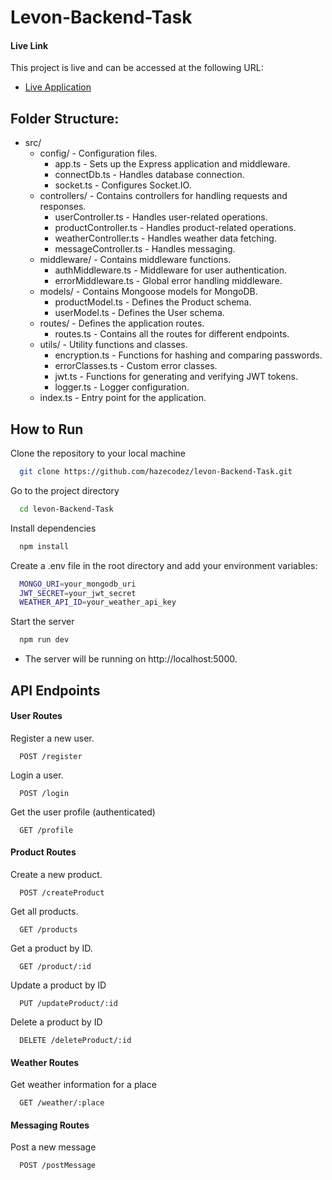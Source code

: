 # Levon-Backend-Task

#### Live Link
This project is live and can be accessed at the following URL:
- [Live Application](https://levon-backend-task.onrender.com)

## Folder Structure:

- src/
    - config/ - Configuration files.
        - app.ts - Sets up the Express application and middleware.
        - connectDb.ts - Handles database connection.
        - socket.ts - Configures Socket.IO.
    - controllers/ - Contains controllers for handling requests and responses.
        - userController.ts - Handles user-related operations.
        - productController.ts - Handles product-related operations.
        - weatherController.ts - Handles weather data fetching.
        - messageController.ts - Handles messaging.
    - middleware/ - Contains middleware functions.
        - authMiddleware.ts - Middleware for user authentication.
        - errorMiddleware.ts - Global error handling middleware.
    - models/ - Contains Mongoose models for MongoDB.
        - productModel.ts - Defines the Product schema.
        - userModel.ts - Defines the User schema.
    - routes/ - Defines the application routes.
        - routes.ts - Contains all the routes for different endpoints.
    - utils/ - Utility functions and classes.
        - encryption.ts - Functions for hashing and comparing passwords.
        - errorClasses.ts - Custom error classes.
        - jwt.ts - Functions for generating and verifying JWT tokens.
        - logger.ts - Logger configuration.
    - index.ts - Entry point for the application.

## How to Run

Clone the repository to your local machine

```bash
  git clone https://github.com/hazecodez/levon-Backend-Task.git
```

Go to the project directory

```bash
  cd levon-Backend-Task
```

Install dependencies

```bash
  npm install
```

Create a .env file in the root directory and add your environment variables:

```bash
  MONGO_URI=your_mongodb_uri
  JWT_SECRET=your_jwt_secret
  WEATHER_API_ID=your_weather_api_key

```

Start the server

```bash
  npm run dev
```

- The server will be running on http://localhost:5000.

## API Endpoints

#### User Routes

Register a new user.
```http
  POST /register
```
Login a user.
```http
  POST /login
```
Get the user profile (authenticated)
```http
  GET /profile
```
#### Product Routes

Create a new product.
```http
  POST /createProduct
```
Get all products.
```http
  GET /products
```
Get a product by ID.
```http
  GET /product/:id
```
Update a product by ID
```http
  PUT /updateProduct/:id
```
Delete a product by ID
```http
  DELETE /deleteProduct/:id
```

#### Weather Routes

Get weather information for a place
```http
  GET /weather/:place
```

#### Messaging Routes

Post a new message
```http
  POST /postMessage
```
